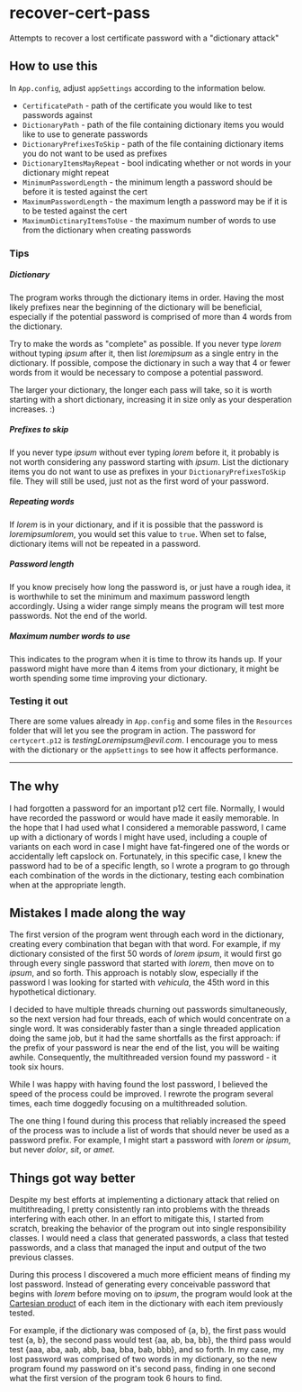 # recover-cert-pass
Attempts to recover a lost certificate password with a "dictionary attack"

## How to use this
In `App.config`, adjust `appSettings` according to the information below.

* `CertificatePath` - path of the certificate you would like to test passwords against
* `DictionaryPath` - path of the file containing dictionary items you would like to use to generate passwords
* `DictionaryPrefixesToSkip` - path of the file containing dictionary items you do not want to be used as prefixes 
* `DictionaryItemsMayRepeat` - bool indicating whether or not words in your dictionary might repeat
* `MinimumPasswordLength` - the minimum length a password should be before it is tested against the cert
* `MaximumPasswordLength` - the maximum length a password may be if it is to be tested against the cert
* `MaximumDictinaryItemsToUse` - the maximum number of words to use from the dictionary when creating passwords

### Tips
##### Dictionary
The program works through the dictionary items in order. Having the most likely prefixes near the beginning of the dictionary will be beneficial, especially if the potential password is comprised of more than 4 words from the dictionary.

Try to make the words as "complete" as possible. If you never type _lorem_ without typing _ipsum_ after it, then list _loremipsum_ as a single entry in the dictionary. If possible, compose the dictionary in such a way that 4 or fewer words from it would be necessary to compose a potential password.

The larger your dictionary, the longer each pass will take, so it is worth starting with a short dictionary, increasing it in size only as your desperation increases. :)

##### Prefixes to skip
If you never type _ipsum_ without ever typing _lorem_ before it, it probably is not worth considering any password starting with _ipsum_. List the dictionary items you do not want to use as prefixes in your `DictionaryPrefixesToSkip` file. They will still be used, just not as the first word of your password.

##### Repeating words
If _lorem_ is in your dictionary, and if it is possible that the password is _loremipsumlorem_, you would set this value to `true`. When set to false, dictionary items will not be repeated in a password.

##### Password length
If you know precisely how long the password is, or just have a rough idea, it is worthwhile to set the minimum and maximum password length accordingly. Using a wider range simply means the program will test more passwords. Not the end of the world.

##### Maximum number words to use
This indicates to the program when it is time to throw its hands up. If your password might have more than 4 items from your dictionary, it might be worth spending some time improving your dictionary.

### Testing it out
There are some values already in `App.config` and some files in the `Resources` folder that will let you see the program in action. The password for `certycert.p12` is _testingLoremipsum@evil.com_. I encourage you to mess with the dictionary or the `appSettings` to see how it affects performance.

-----
## The why
I had forgotten a password for an important p12 cert file. Normally, I would have recorded the password or would have made it easily memorable. In the hope that I had used what I considered a memorable password, I came up with a dictionary of words I might have used, including a couple of variants on each word in case I might have fat-fingered one of the words or accidentally left capslock on. Fortunately, in this specific case, I knew the password had to be of a specific length, so I wrote a program to go through each combination of the words in the dictionary, testing each combination when at the appropriate length.

## Mistakes I made along the way
The first version of the program went through each word in the dictionary, creating every combination that began with that word. For example, if my dictionary consisted of the first 50 words of _lorem ipsum_, it would first go through every single password that started with _lorem_, then move on to _ipsum_, and so forth. This approach is notably slow, especially if the password I was looking for started with _vehicula_, the 45th word in this hypothetical dictionary.

I decided to have multiple threads churning out passwords simultaneously, so the next version had four threads, each of which would concentrate on a single word. It was considerably faster than a single threaded application doing the same job, but it had the same shortfalls as the first approach: if the prefix of your password is near the end of the list, you will be waiting awhile. Consequently, the multithreaded version found my password - it took six hours.

While I was happy with having found the lost password, I believed the speed of the process could be improved. I rewrote the program several times, each time doggedly focusing on a multithreaded solution. 

The one thing I found during this process that reliably increased the speed of the process was to include a list of words that should never be used as a password prefix. For example, I might start a password with _lorem_ or _ipsum_, but never _dolor_, _sit_, or _amet_.

## Things got way better
Despite my best efforts at implementing a dictionary attack that relied on multithreading, I pretty consistently ran into problems with the threads interfering with each other. In an effort to mitigate this, I started from scratch, breaking the behavior of the program out into single responsibility classes. I would need a class that generated passwords, a class that tested passwords, and a class that managed the input and output of the two previous classes.

During this process I discovered a much more efficient means of finding my lost password. Instead of generating every conceivable password that begins with _lorem_ before moving on to _ipsum_, the program would look at the [Cartesian product](https://en.wikipedia.org/wiki/Cartesian_product) of each item in the dictionary with each item previously tested.

For example, if the dictionary was composed of {a, b}, the first pass would test {a, b}, the second pass would test {aa, ab, ba, bb}, the third pass would test {aaa, aba, aab, abb, baa, bba, bab, bbb}, and so forth. In my case, my lost password was comprised of two words in my dictionary, so the new program found my password on it's second pass, finding in one second what the first version of the program took 6 hours to find.

